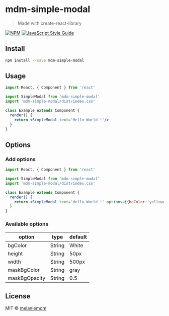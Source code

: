 # mdm-simple-modal

> Made with create-react-library

[![NPM](https://img.shields.io/npm/v/simple-modal.svg)](https://www.npmjs.com/package/simple-modal) [![JavaScript Style Guide](https://img.shields.io/badge/code_style-standard-brightgreen.svg)](https://standardjs.com)

## Install

```bash
npm install --save mdm-simple-modal
```

## Usage

```jsx
import React, { Component } from 'react'

import SimpleModal from 'mdm-simple-modal'
import 'mdm-simple-modal/dist/index.css'

class Example extends Component {
  render() {
    return <SimpleModal text='Hello World !'/>
  }
}
```

## Options

### Add options

```jsx
import React, { Component } from 'react'

import SimpleModal from 'mdm-simple-modal'
import 'mdm-simple-modal/dist/index.css'

class Example extends Component {
  render() {
    return <SimpleModal text='Hello World !' options={{bgColor:'yellowgreen'}}/>
  }
}
```

### Available options

|option          |type     |default|
|---             |---      |---    |
|bgColor         |String   |White  |
|height          |String   |50px   |
|width           |String   |500px  |
|maskBgColor     |String   |gray   |
|maskBgOpacity   |String   |0.5    |

## License

MIT © [melaniemdm](https://github.com/melaniemdm)
